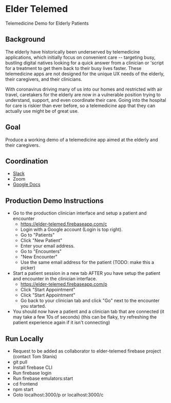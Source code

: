 # Elder Telemed

Telemedicine Demo for Elderly Patients

## Background

The elderly have historically been underserved by telemedicine applications, which initially focus on convenient care -- targeting busy, bustling digital natives looking for a quick answer from a clinician or 'script for a treatment to get them back to their busy lives faster. These telemedicine apps are not designed for the unique UX needs of the elderly, their caregivers, and their clinicians.

With coronavirus driving many of us into our homes and restricted with air travel, caretakers for the elderly are now in a vulnerable position trying to understand, support, and even coordinate their care. Going into the hospital for care is riskier than ever before, so a telemedicine app that they can actually use might be of great use.

## Goal

Produce a working demo of a telemedicine app aimed at the elderly and their caregivers.

## Coordination

- [Slack](https://join.slack.com/t/snickerbockens/shared_invite/zt-cua073nq-RiXmgxqbWuXAFXcED47uWg)
- Zoom
- [Google Docs](https://docs.google.com/document/d/1J8fRQK_VLuflq340FZ_hyTNnvMxWi_nKyj1Xv7EVaos/edit)


## Production Demo Instructions

- Go to the production clinician interface and setup a patient and encounter
  - https://elder-telemed.firebaseapp.com/c
  - Login with a Google account (Login is top right).
  - Go to "Patients"
  - Click "New Patient"
  - Enter your email address.
  - Go to "Encounters"
  - "New Encounter"
  - Use the same email address for the patient (TODO: make this a picker)
- Start a patient session in a new tab AFTER you have setup the patient and encounter in the clinician interface.
  - https://elder-telemed.firebaseapp.com/p
  - Click "Start Appointment"
  - Click "Start Appointment"
  - Go back to your clinician tab and click "Go" next to the encounter you started.
- You should now have a patient and a clinician tab that are connected (it may take a few 10s of seconds) (this can be flaky, try refreshing the patient experience again if it isn't connecting)
## Run Locally

- Request to be added as collaborator to elder-telemed firebase project (contact Tom Stanis)
- git pull
- Install firebase CLI
- Run firebase login
- Run firebase emulators:start
- cd frontend
- npm start
- Goto localhost:3000/p or localhost:3000/c
